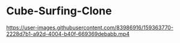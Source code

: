 # Cube-Surfing-Clone



https://user-images.githubusercontent.com/83986916/159363770-2228d7b1-a92d-4004-b40f-669369debabb.mp4

